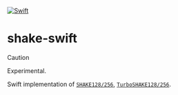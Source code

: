 [![Swift](https://github.com/nixberg/shake-swift/actions/workflows/swift.yml/badge.svg)](
https://github.com/nixberg/shake-swift/actions/workflows/swift.yml)

# shake-swift

> [!CAUTION]
> Experimental.

Swift implementation  of [`SHAKE128/256`](https://keccak.team/keccak.html), 
[`TurboSHAKE128/256`](https://www.ietf.org/archive/id/draft-irtf-cfrg-kangarootwelve-12.html).
